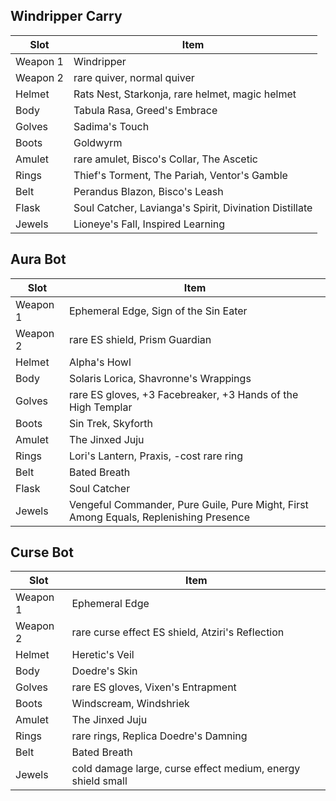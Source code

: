 ## Windripper Carry

| Slot     | Item                                                   |
| -------- | ------------------------------------------------------ |
| Weapon 1 | Windripper                                             |
| Weapon 2 | rare quiver, normal quiver                             |
| Helmet   | Rats Nest, Starkonja, rare helmet, magic helmet        |
| Body     | Tabula Rasa, Greed's Embrace                           |
| Golves   | Sadima's Touch                                         |
| Boots    | Goldwyrm                                               |
| Amulet   | rare amulet, Bisco's Collar, The Ascetic               |
| Rings    | Thief's Torment, The Pariah, Ventor's Gamble           |
| Belt     | Perandus Blazon, Bisco's Leash                         |
| Flask    | Soul Catcher, Lavianga's Spirit, Divination Distillate |
| Jewels   | Lioneye's Fall, Inspired Learning                      |

## Aura Bot

| Slot     | Item                                                                                  |
| -------- | ------------------------------------------------------------------------------------- |
| Weapon 1 | Ephemeral Edge, Sign of the Sin Eater                                                 |
| Weapon 2 | rare ES shield, Prism Guardian                                                        |
| Helmet   | Alpha's Howl                                                                          |
| Body     | Solaris Lorica, Shavronne's Wrappings                                                 |
| Golves   | rare ES gloves, +3 Facebreaker, +3 Hands of the High Templar                          |
| Boots    | Sin Trek, Skyforth                                                                    |
| Amulet   | The Jinxed Juju                                                                       |
| Rings    | Lori's Lantern, Praxis, -cost rare ring                                               |
| Belt     | Bated Breath                                                                          |
| Flask    | Soul Catcher                                                                          |
| Jewels   | Vengeful Commander, Pure Guile, Pure Might, First Among Equals, Replenishing Presence |

## Curse Bot

| Slot     | Item                                                        |
| -------- | ----------------------------------------------------------- |
| Weapon 1 | Ephemeral Edge                                              |
| Weapon 2 | rare curse effect ES shield, Atziri's Reflection            |
| Helmet   | Heretic's Veil                                              |
| Body     | Doedre's Skin                                               |
| Golves   | rare ES gloves, Vixen's Entrapment                          |
| Boots    | Windscream, Windshriek                                      |
| Amulet   | The Jinxed Juju                                             |
| Rings    | rare rings, Replica Doedre's Damning                        |
| Belt     | Bated Breath                                                |
| Jewels   | cold damage large, curse effect medium, energy shield small |
